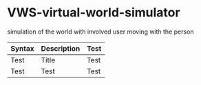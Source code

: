 # VWS-virtual-world-simulator
simulation of the world with involved user moving with the person

| Syntax      | Description | Test      |
| ----------- | ----------- | --------- |
| Test      | Title       | Test   |
| Test   | Test        | Test      |
